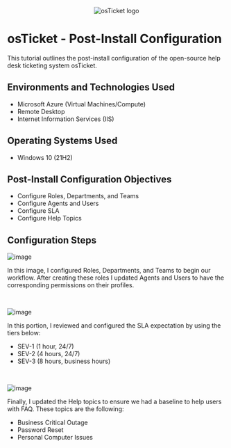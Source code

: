 <p align="center">
<img src="https://github.com/simoneburch/osticket-post-install-config/assets/152559137/8199d9b7-c043-4bd4-ab33-03d88bc01756" alt="osTicket logo"/>
</p>

<h1>osTicket - Post-Install Configuration</h1>
This tutorial outlines the post-install configuration of the open-source help desk ticketing system osTicket.<br />


<h2>Environments and Technologies Used</h2>

- Microsoft Azure (Virtual Machines/Compute)
- Remote Desktop
- Internet Information Services (IIS)

<h2>Operating Systems Used </h2>

- Windows 10</b> (21H2)

<h2>Post-Install Configuration Objectives</h2>

- Configure Roles, Departments, and Teams
- Configure Agents and Users
- Configure SLA
- Configure Help Topics

<h2>Configuration Steps</h2>

<p>

![image](https://github.com/CopaceticWill/post-install-config/assets/137100082/d5dae9f3-5fc3-48dd-bf30-99a6d309497a)

</p>
<p>
In this image, I configured Roles, Departments, and Teams to begin our workflow. After creating these roles I updated Agents and Users to have the corresponding permissions on their profiles. 

</p>
<br />

<p>

![image](https://github.com/CopaceticWill/post-install-config/assets/137100082/e0503c99-b00c-431e-abe4-61bc5abdb696)

</p>
<p>
In this portion, I reviewed and configured the SLA expectation by using the tiers below:

  - SEV-1 (1 hour, 24/7)
  - SEV-2 (4 hours, 24/7)
  - SEV-3 (8 hours, business hours)
</p>
<br />

<p>

![image](https://github.com/CopaceticWill/post-install-config/assets/137100082/c72ed192-f452-48c3-b1cb-5867d5ede187)
  
</p>
<p>
Finally, I updated the Help topics to ensure we had a baseline to help users with FAQ. These topics are the following: 

  - Business Critical Outage
  - Password Reset
  - Personal Computer Issues

</p>
<br />
